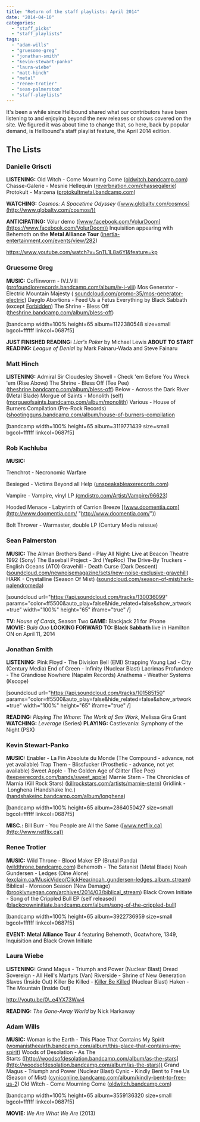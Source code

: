 ```yaml
---
title: "Return of the staff playlists: April 2014"
date: "2014-04-10"
categories: 
  - "staff_picks"
  - "staff_playlists"
tags: 
  - "adam-wills"
  - "gruesome-greg"
  - "jonathan-smith"
  - "kevin-stewart-panko"
  - "laura-wiebe"
  - "matt-hinch"
  - "metal"
  - "renee-trotier"
  - "sean-palmerston"
  - "staff-playlists"
---
```


It's been a while since Hellbound shared what our contributors have been listening to and enjoying beyond the new releases or shows covered on the site. We figured it was about time to change that, so here, back by popular demand, is Hellbound's staff playlist feature, the April 2014 edition.

## The Lists

### Danielle Griscti

**LISTENING:** Old Witch - Come Mourning Come ([oldwitch.bandcamp.com](http://oldwitch.bandcamp.com/)) Chasse-Galerie - Mesnie Hellequin ([reverbnation.com/chassegalerie](http://www.reverbnation.com/chassegalerie)) Protokult - Marzena ([protokultmetal.bandcamp.com](http://protokultmetal.bandcamp.com/))

**WATCHING:** _Cosmos: A Spacetime Odyssey_ ([www.globaltv.com/cosmos](http://www.globaltv.com/cosmos/))

**ANTICIPATING:** Völur demo ([www.facebook.com/VolurDoom](https://www.facebook.com/VolurDoom)) Inquisition appearing with Behemoth on the **Metal Alliance Tour** ([inertia-entertainment.com/events/view/282](http://inertia-entertainment.com/events/view/282))

https://www.youtube.com/watch?v=SnTL1L8a6YI&feature=kp

### Gruesome Greg

**MUSIC:** Coffinworm - IV.I.VIII ([profoundlorerecords.bandcamp.com/album/iv-i-viii](https://profoundlorerecords.bandcamp.com/album/iv-i-viii)) Mos Generator - Electric Mountain Majesty ( [soundcloud.com/promo-35/mos-generator-electric](https://soundcloud.com/promo-35/mos-generator-electric)) Dayglo Abortions - Feed Us a Fetus Everything by Black Sabbath (except [Forbidden](https://www.youtube.com/watch?v=giP0_Y5r9wU)) The Shrine - Bless Off ([theshrine.bandcamp.com/album/bless-off](http://theshrine.bandcamp.com/album/bless-off))

\[bandcamp width=100% height=65 album=1122380548 size=small bgcol=ffffff linkcol=0687f5\]

**JUST FINISHED READING:** _Liar's Poker_ by Michael Lewis **ABOUT TO START READING:** _League of Denial_ by Mark Fainaru-Wada and Steve Fainaru

### Matt Hinch

****LISTENING**:** Admiral Sir Cloudesley Shovell - Check 'em Before You Wreck 'em (Rise Above) The Shrine - Bless Off (Tee Pee) ([theshrine.bandcamp.com/album/bless-off](http://theshrine.bandcamp.com/album/bless-off)) Below - Across the Dark River (Metal Blade) Morgue of Saints - Monolith (self) ([morgueofsaints.bandcamp.com/album/monolith](http://morgueofsaints.bandcamp.com/album/monolith)) Various - House of Burners Compilation (Pre-Rock Records) ([shootingguns.bandcamp.com/album/house-of-burners-compilation](http://shootingguns.bandcamp.com/album/house-of-burners-compilation)

\[bandcamp width=100% height=65 album=3119771439 size=small bgcol=ffffff linkcol=0687f5\]

### Rob Kachluba

****MUSIC**:**

Trenchrot - Necronomic Warfare

Besieged - Victims Beyond all Help ([unspeakableaxerecords.com](http://unspeakableaxerecords.com/purchase.html "http://unspeakableaxerecords.com/purchase.html"))

Vampire - Vampire, vinyl LP [(cmdistro.com/Artist/Vampire/96623](http://www.cmdistro.com/Artist/Vampire/96623 "http://www.cmdistro.com/Artist/Vampire/96623"))

Hooded Menace - Labyrinth of Carrion Breeze [(www.doomentia.com](http://www.doomentia.com/ "http://www.doomentia.com/"))

Bolt Thrower - Warmaster, double LP (Century Media reissue)

### Sean Palmerston

****MUSIC**:** The Allman Brothers Band - Play All Night: Live at Beacon Theatre 1992 (Sony) The Baseball Project - 3rd (YepRoc) The Drive-By Truckers - English Oceans (ATO) Gravehill - Death Curse (Dark Descent) ([soundcloud.com/newnoisemagazine/sets/new-noise-exclusive-gravehill](https://soundcloud.com/newnoisemagazine/sets/new-noise-exclusive-gravehill/)) HARK - Crystalline (Season Of Mist) ([soundcloud.com/season-of-mist/hark-palendromeda](https://soundcloud.com/season-of-mist/hark-palendromeda))

\[soundcloud url="https://api.soundcloud.com/tracks/130036099" params="color=ff5500&auto\_play=false&hide\_related=false&show\_artwork=true" width="100%" height="65" iframe="true" /\]

**TV:** _House of Cards_, Season Two **GAME:** Blackjack 21 for iPhone **MOVIE:** _Bula Quo_ **LOOKING FORWARD TO:** **Black Sabbath** live in Hamilton ON on April 11, 2014

### Jonathan Smith

****LISTENING**:** Pink Floyd - The Division Bell (EMI) Strapping Young Lad - City (Century Media) End of Green - Infinity (Nuclear Blast) Lacrimas Profundere - The Grandiose Nowhere (Napalm Records) Anathema - Weather Systems (Kscope)

\[soundcloud url="https://api.soundcloud.com/tracks/101585150" params="color=ff5500&auto\_play=false&hide\_related=false&show\_artwork=true" width="100%" height="65" iframe="true" /\]

****READING**:** _Playing The Whore: The Work of Sex Work_, Melissa Gira Grant ****WATCHING**:** _Leverage_ (Series) **PLAYING:** Castlevania: Symphony of the Night (PSX)

### Kevin Stewart-Panko

****MUSIC**:** Enabler - La Fin Absolute du Monde (The Compound - advance, not yet available) Trap Them - Blissfucker (Prosthetic - advance, not yet available) Sweet Apple - The Golden Age of Glitter (Tee Pee) ([teepeerecords.com/bands/sweet\_apple](http://teepeerecords.com/bands/sweet_apple/index.php)) Marnie Stern - The Chronicles of Marnia (Kill Rock Stars) ([killrockstars.com/artists/marnie-stern](http://www.killrockstars.com/artists/marnie-stern)) Gridlink - Longhena (Handshake Inc.) ([handshakeinc.bandcamp.com/album/longhena](https://handshakeinc.bandcamp.com/album/longhena))

\[bandcamp width=100% height=65 album=2864050427 size=small bgcol=ffffff linkcol=0687f5\]

**MISC.:** Bill Burr - You People are All the Same ([www.netflix.ca](http://www.netflix.ca))

### Renee Trotier

****MUSIC**:** Wild Throne - Blood Maker EP (Brutal Panda) ([wildthrone.bandcamp.com](http://wildthrone.bandcamp.com/)) Behemoth - The Satanist (Metal Blade) Noah Gundersen - Ledges (Dine Alone) ([exclaim.ca/MusicVideo/ClickHear/noah\_gundersen-ledges\_album\_stream](http://exclaim.ca/MusicVideo/ClickHear/noah_gundersen-ledges_album_stream)) Biblical - Monsoon Season (New Damage) ([brooklynvegan.com/archives/2014/03/biblical\_stream](http://www.brooklynvegan.com/archives/2014/03/biblical_stream.html)) Black Crown Initiate - Song of the Crippled Bull EP (self released) ([blackcrowninitiate.bandcamp.com/album/song-of-the-crippled-bull](http://blackcrowninitiate.bandcamp.com/album/song-of-the-crippled-bull))

\[bandcamp width=100% height=65 album=3922736959 size=small bgcol=ffffff linkcol=0687f5\]

**EVENT:** **Metal Alliance Tour** 4 featuring Behemoth, Goatwhore, 1349, Inquisition and Black Crown Initiate

### Laura Wiebe

****LISTENING**:** Grand Magus - Triumph and Power (Nuclear Blast) Dread Sovereign - All Hell's Martyrs (Van) Riverside - Shrine of New Generation Slaves (Inside Out) Killer Be Killed - [Killer Be Killed](http://youtu.be/eJE_V3QACRk) (Nuclear Blast) Haken - The Mountain (Inside Out)

http://youtu.be/0\_e4YX73Ww4

****READING**:** _The Gone-Away World_ by Nick Harkaway

### Adam Wills

**MUSIC:** Woman is the Earth - This Place That Contains My Spirit ([womanistheearth.bandcamp.com/album/this-place-that-contains-my-spirit](http://womanistheearth.bandcamp.com/album/this-place-that-contains-my-spirit)) Woods of Desolation - As The Starts ([http://woodsofdesolation.bandcamp.com/album/as-the-stars](http://woodsofdesolation.bandcamp.com/album/as-the-stars)) Grand Magus - Triumph and Power (Nuclear Blast) Cynic - Kindly Bent to Free Us (Season of Mist) ([cyniconline.bandcamp.com/album/kindly-bent-to-free-us-2](https://cyniconline.bandcamp.com/album/kindly-bent-to-free-us-2)) Old Witch - Come Mourning Come ([oldwitch.bandcamp.com](http://oldwitch.bandcamp.com/))

\[bandcamp width=100% height=65 album=3559136320 size=small bgcol=ffffff linkcol=0687f5\]

**MOVIE:** _We Are What We Are_ (2013)
